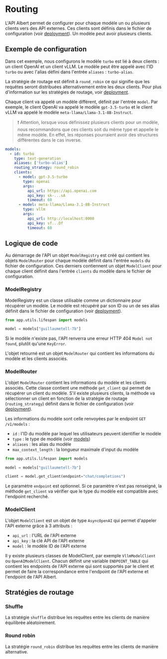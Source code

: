 # Routing

L'API Albert permet de configurer pour chaque modèle un ou plusieurs clients vers des API externes. Ces clients sont définis dans le fichier de configuration (voir [deployment](../deployment.md)). Un modèle peut avoir plusieurs clients.

## Exemple de configuration

Dans cet exemple, nous configurons le modèle `turbo` est lié à deux clients : un client OpenAI et un client vLLM. Le modèle peut être appelé avec l'ID `turbo` ou avec l'alias défini dans l'entrée `aliases` : `turbo-alias`.

La stratégie de routage est définit à `round_robin` ce qui signifie que les requêtes seront distribuées alternativement entre les deux clients. Pour plus d'information sur les stratégies de routage, voir [deployment](../deployment.md).

Chaque client va appelé un modèle différent, définit par l'entrée `model`. Par exemple, le client OpenAI va appelé le modèle `gpt-3.5-turbo` et le client vLLM va appelé le modèle `meta-llama/Llama-3.1-8B-Instruct`.

> ❗️ Attention, lorsque vous définissez plusieurs clients pour un modèle, nous recommandons que ces clients soit du même type et appelle le même modèle. En effet, les réponses pourraient avoir des structures différentes dans le cas inverse.

```yaml
models:
  - id: turbo
    type: text-generation
    aliases: ['turbo-alias']
    routing_strategy: round_robin
    clients:
      - model: gpt-3.5-turbo
        type: openai
        args:
          api_url: https://api.openai.com
          api_key: sk-...sA
          timeout: 60
      - model: meta-llama/Llama-3.1-8B-Instruct
        type: vllm
        args:
          api_url: http://localhost:8000
          api_key: sf...Df
          timeout: 60
```

## Logique de code

Au démarrage de l'API un objet `ModelRegistry` est créé qui contient les objets `ModelRouter` pour chaque modèle définit dans l'entrée `models` du fichier de configuration. Ces derniers contiennent un objet `ModelClient` pour chaque client définit dans l'entrée `clients` du modèle dans le fichier de configuration.

### ModelRegistry

ModelRegistry est un classe utilisable comme un dictionnaire pour récupérer un modèle. Le modèle est récupéré par son ID ou un de ses alias définit dans le fichier de configuration (voir [deployment](../deployment.md)).

```python
from app.utils.lifespan import models

model = models["guillaumetell-7b"]
```

Si le modèle n'existe pas, l'API renverra une erreur HTTP 404 `Model not found`, plutôt qu'une `KeyError`.

L'objet retourné est un objet `ModelRouter` qui contient les informations du modèle et les clients associés.

### ModelRouter

L'objet `ModelRouter` contient les informations du modèle et les clients associés. Cette classe contient une méthode `get_client` qui permet de récupérer un client du modèle. S'il existe plusieurs clients, la méthode va sélectionner un client en fonction de la stratégie de routage (`routing_strategy`) définit dans le fichier de configuration (voir [deployment](../deployment.md)).

Les informations du modèle sont celle renvoyées par le endpoint `GET /v1/models` :

- `id` : l'ID du modèle par lequel les utilisateurs peuvent identifier le modèle
- `type` : le type de modèle (voir [models](models.md))
- `aliases` : les alias du modèle
- `max_context_length` : la longueur maximale d'input du modèle

```python
from app.utils.lifespan import models

model = models["guillaumetell-7b"]

client = model.get_client(endpoint="chat/completions")
```

Le paramètre `endpoint` est optionnel. Si ce paramètre n'est pas renseigné, la méthode `get_client` va vérifier que le type du modèle est compatible avec l'endpoint recherché.

### ModelClient

L'objet `ModelClient` est un objet de type `AsyncOpenAI` qui permet d'appeler l'API externe grâce à 3 attributs :

- `api_url` : l'URL de l'API externe
- `api_key` : la clé API de l'API externe
- `model` : le modèle ID de l'API externe

Il y existe plusieurs classes de ModelClient, par exemple `VllmModelClient` ou `OpenAIModelClient`. Chacun définit une variable `ENDPOINT_TABLE` qui contient les endpoints de l'API externe qui sont supportés par le client et permet de faire la correspondance entre l'endpoint de l'API externe et l'endpoint de l'API Albert.

## Stratégies de routage

### Shuffle

La stratégie `shuffle` distribue les requêtes entre les clients de manière équilibrée aléatoirement.

### Round robin

La stratégie `round_robin` distribue les requêtes entre les clients de manière alternative.
